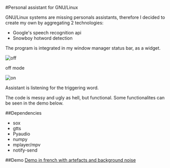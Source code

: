 #Personal assistant for GNU/Linux

GNU/Linux systems are missing personals assistants, therefore I decided to create my own by aggregating 2 technologies: 

* Google's speech recognition api
* Snowboy hotword detection

The program is integrated in my window manager status bar, as a widget. 


![off](http://i.imgur.com/joESFH2.png)

off mode



![on](http://i.imgur.com/W6EKsDN.png)

Assistant is listening for the triggering word. 



The code is messy and ugly as hell, but functional.
Some functionalites can be seen in the demo below.  

##Dependencies
* sox
* gtts
* Pyaudio
* numpy
* mplayer/mpv
* notify-send

##Demo
[Demo in french with artefacts and background noise](https://my.mixtape.moe/bwiadi.webm)


